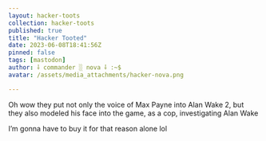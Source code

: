 ```yaml
---
layout: hacker-toots
collection: hacker-toots
published: true
title: "Hacker Tooted"
date: 2023-06-08T18:41:56Z
pinned: false
tags: [mastodon]
author: ⸸ commander ░ nova ⸸ :~$
avatar: /assets/media_attachments/hacker-nova.png

---
```


<p>Oh wow they put not only the voice of Max Payne into Alan Wake 2, but they also modeled his face into the game, as a cop, investigating Alan Wake </p><p>I’m gonna have to buy it for that reason alone lol</p>



